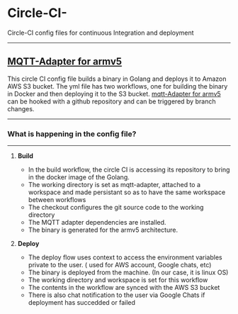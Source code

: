 # Circle-CI-
Circle-CI config files for continuous Integration and deployment

- - - -

## [MQTT-Adapter for armv5](https://github.com/anish9461/Circle-CI-/blob/master/mqtt-adapter-armv5)
This circle CI config file builds a binary in Golang and deploys it to Amazon AWS S3 bucket. The yml file has two workflows, one for building the binary in Docker and then deploying it to the S3 bucket. [mqtt-Adapter for armv5](https://github.com/anish9461/Circle-CI-/blob/master/mqtt-adapter-armv5) can be hooked with a github repository and can be triggered by branch changes.

- - - -

### What is happening in the config file?
- - - -
1. **Build**
    * In the build workflow, the circle CI is accessing its repository to bring in the docker image of the Golang.
    * The working directory is set as mqtt-adapter, attached to a workspace and made persistant so as to have the same workspace between  workflows
    * The checkout configures the git source code to the working directory
    * The MQTT adapter dependencies are installed.
    * The binary is generated for the armv5 architecture.
  
2. **Deploy**
    * The deploy flow uses context to access the environment variables private to the user. ( used for AWS account, Google chats, etc)
    * The binary is deployed from the machine. (In our case, it is linux OS)
    * The working directory and workspace is set for this workflow
    * The contents in the workflow are synced with the AWS S3 bucket
    * There is also chat notification to the user via Google Chats if deployment has succedded or failed
